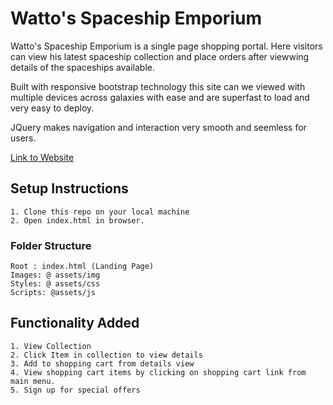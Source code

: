 # Watto's Spaceship Emporium

Watto's Spaceship Emporium is a single page shopping portal.
Here visitors can view his latest spaceship collection and place orders after viewwing details of the spaceships available.

Built with responsive bootstrap technology this site can we viewed with multiple devices across galaxies with ease and are superfast to load and very easy to deploy.

JQuery makes navigation and interaction very smooth and seemless for users.

[Link to Website](https://radiant-oasis-89972.herokuapp.com/)
## Setup Instructions

    1. Clone this repo on your local machine
    2. Open index.html in browser.

### Folder Structure

    Root : index.html (Landing Page)
    Images: @ assets/img 
    Styles: @ assets/css
    Scripts: @assets/js

## Functionality Added

    1. View Collection
    2. Click Item in collection to view details
    3. Add to shopping cart from details view
    4. View shopping cart items by clicking on shopping cart link from main menu.
    5. Sign up for special offers
